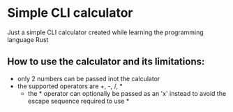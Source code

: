 # Simple CLI calculator

Just a simple CLI calculator created while learning the programming language Rust

## How to use the calculator and its limitations:

* only 2 numbers can be passed inot the calculator
* the supported operators are +, -, /, \*
  * the \* operator can optionally be passed as an 'x' instead to avoid the escape sequence required to use \*
